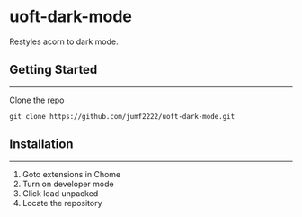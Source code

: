 # uoft-dark-mode

Restyles acorn to dark mode.

## Getting Started

---

Clone the repo

```
git clone https://github.com/jumf2222/uoft-dark-mode.git
```

## Installation

---

1. Goto extensions in Chome
2. Turn on developer mode
3. Click load unpacked
4. Locate the repository
